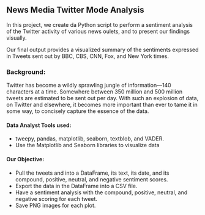 ## News Media Twitter Mode Analysis

In this project, we create da Python script to perform a sentiment analysis of the Twitter activity of various news oulets, and to present our findings visually.

Our final output provides a visualized summary of the sentiments expressed in Tweets sent out by BBC, CBS, CNN, Fox, and New York times.


### Background:

Twitter has become a wildly sprawling jungle of information—140 characters at a time. Somewhere between 350 million and 500 million tweets are estimated to be sent out per day. With such an explosion of data, on Twitter and elsewhere, it becomes more important than ever to tame it in some way, to concisely capture the essence of the data.


#### Data Analyst Tools used:
- tweepy, pandas, matplotlib, seaborn, textblob, and VADER.
- Use the Matplotlib and Seaborn libraries to visualize data


#### Our Objective:
- Pull the tweets and into a DataFrame, its text, its date, and its compound, positive, neutral, and negative sentiment scores.
- Export the data in the DataFrame into a CSV file.
- Have a sentiment analysis with the compound, positive, neutral, and negative scoring for each tweet.
- Save PNG images for each plot.
